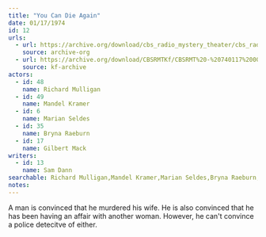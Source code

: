 ```yaml
---
title: "You Can Die Again"
date: 01/17/1974
id: 12
urls: 
  - url: https://archive.org/download/cbs_radio_mystery_theater/cbs_radio_mystery_theater-0001-0050.zip/cbs_radio_mystery_theater-0001-0050%2Fcbsrmt_0012_you_can_die_again.mp3
    source: archive-org
  - url: https://archive.org/download/CBSRMTKf/CBSRMT%20-%20740117%200012%20You%20Can%20Die%20Again_kf.mp3
    source: kf-archive
actors:  
  - id: 48
    name: Richard Mulligan  
  - id: 49
    name: Mandel Kramer  
  - id: 6
    name: Marian Seldes  
  - id: 35
    name: Bryna Raeburn  
  - id: 17
    name: Gilbert Mack
writers:  
  - id: 13
    name: Sam Dann
searchable: Richard Mulligan,Mandel Kramer,Marian Seldes,Bryna Raeburn,Gilbert Mack Sam Dann
notes:  
---
```

A man is convinced that he murdered his wife. He is also convinced that he has been having an affair with another woman. However, he can't convince a police detecitve of either.